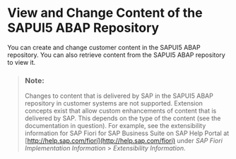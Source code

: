 <!-- loio41a2fde6d69247d4ac5c00f4281bd959 -->

# View and Change Content of the SAPUI5 ABAP Repository

You can create and change customer content in the SAPUI5 ABAP repository. You can also retrieve content from the SAPUI5 ABAP repository to view it.

> ### Note:  
> Changes to content that is delivered by SAP in the SAPUI5 ABAP repository in customer systems are not supported. Extension concepts exist that allow custom enhancements of content that is delivered by SAP. This depends on the type of the content \(see the documentation in question\). For example, see the extensibility information for SAP Fiori for SAP Business Suite on SAP Help Portal at [http://help.sap.com/fiori](http://help.sap.com/fiori) under *SAP Fiori Implementation Information* \> *Extensibility Information*.

